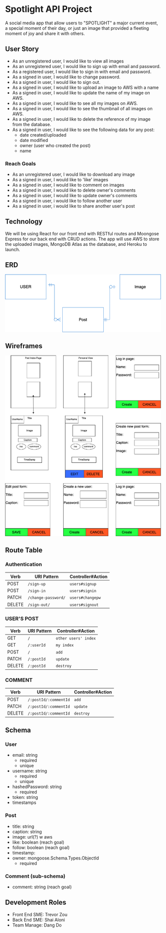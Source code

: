 # Spotlight API Project 
A social media app that allow users to "SPOTLIGHT" a major current event, a special moment of their day, or just an image that provided a fleeting moment of joy and share it with others.

## User Story
- As an unregistered user, I would like to view all images
- As an unregistered user, I would like to sign up with email and password.
- As a registered user, I would like to sign in with email and password.
- As a signed in user, I would like to change password.
- As a signed in user, I would like to sign out.
- As a signed in user, I would like to upload an image to AWS with a name
- As a signed in user, I would like to update the name of my image on AWS.
- As a signed in user, I would like to see all my images on AWS.
- As a signed in user, I would like to see the thumbnail of all images on AWS.
- As a signed in user, I would like to delete the reference of my image from the database.
- As a signed in user, I would like to see the following data for any post:
    - date created/uploaded
    - date modified
    - owner (user who created the post)
    - name

### Reach Goals
- As an unregistered user, I would like to download any image
- As a signed in user, I would like to 'like' images
- As a signed in user, I would like to comment on images
- As a signed in user, I would like to delete owner's comments
- As a signed in user, I would like to update owner's comments
- As a signed in user, i would like to follow another user
- As a signed in user, i would like to share another user's post

## Technology
We will be using React for our front end with RESTful routes and Moongose Express for our back end with CRUD actions. The app will use AWS to store the uploaded images, MongoDB Atlas as the database, and Heroku to launch.

## ERD
![](planning/ERD.png)

## Wireframes
![](planning/WireFrames.png)

## Route Table

### Authentication
| Verb   | URI Pattern         | Controller#Action |
| ------ | ------------------- | ----------------- |
| POST   | `/sign-up`          | `users#signup`    |
| POST   | `/sign-in`          | `users#signin`    |
| PATCH  | `/change-password/` | `users#changepw`  |
| DELETE | `/sign-out/`        | `users#signout `  |

### USER'S POST
| Verb   | URI Pattern | Controller#Action    |
| ------ | ----------- | -------------------- |
| GET    | `/`         | `other users' index` |
| GET    | `/:userId`  | `my index`           |
| POST   | `/`         | `add`                |
| PATCH  | `/:postId`  | `update`             |
| DELETE | `/:postId`  | `destroy`            |

### COMMENT
| Verb   | URI Pattern           | Controller#Action |
| ------ | --------------------- | ----------------- |
| POST   | `/:postId/:commentId` | `add`             |
| PATCH  | `/:postId/:commentId` | `update`          |
| DELETE | `/:postId/:commentId` | `destroy`         |

## Schema
### User
- email: string
    - required
    - unique
- username: string
    - required
    - unique
- hashedPassword: string
    - required
- token: string
- timestamps
    
### Post
- title: string
- caption: string
- image: url(?) w aws
- like: boolean (reach goal)
- follow: boolean (reach goal)
- timestamp:
- owner: mongoose.Schema.Types.ObjectId
    - required

### Comment (sub-schema)
- comment: string (reach goal)

## Development Roles 
- Front End SME: Trevor Zou
- Back End SME: Shai Aloni 
- Team Manage: Dang Do